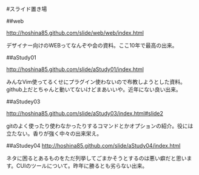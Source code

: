 #スライド置き場

##web

http://hoshina85.github.com/slide/web/web/index.html

デザイナー向けのWEBってなんぞや会の資料。ここ10年で最高の出来。

##aStudy01

http://hoshina85.github.com/slide/aStudy01/index.html

みんなVim使ってるくせにプラグイン使わないので布教しようとした資料。github上だとちゃんと動いてないけどまあいいや。近年にない良い出来。

##aStudey03

http://hoshina85.github.com/slide/aStudy03/index.html#slide2

gitのよく使ったり使わなかったりするコマンドとかオプションの紹介。役には立たない。香りが強く中々の出来栄え。

##aStudey04
http://hoshina85.github.com/slide/aStudy04/index.html

ネタに困るとあるものをただ列挙してごまかそうとするのは悪い癖だと思います。CUIのツールについて。昨年に勝るとも劣らない出来。
